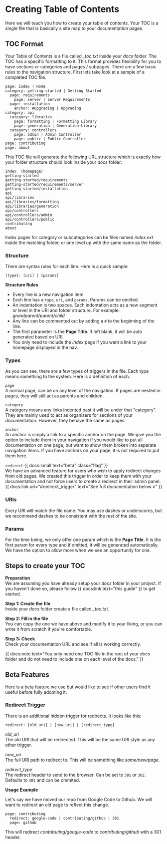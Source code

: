 # Creating Table of Contents

Here we will teach you how to create your table of contents. Your TOC is a single file that is basically a site map to your documentation pages.

## TOC Format

Your Table of Contents is a file called <dfn>\_toc.txt</dfn> inside your <dfn>docs</dfn> folder. The TOC has a specific formatting to it. This format provides flexibility for you to have sections or categories and pages / subpages. There are a few basic rules to the navigation structure. First lets take look at a sample of a completed TOC file.

    page: index | Home
    category: getting-started | Getting Started
      page: requirements
        page: server | Server Requirements
      page: installation 
        anchor: #upgrading | Upgrading
    category: api
      category: libraries
        page: formatting | Formatting Library
        page: generation | Generation Library
      category: controllers
        page: admin | Admin Controller
        page: public | Public Controller
    page: contributing
    page: about

This TOC file will generate the following URL structure which is exactly how your folder structure should look inside your <dfn>docs</dfn> folder:

    index  (homepage)
    getting-started
    getting-started/requirements
    getting-started/requirements/server
    getting-started/installation
    api
    api/libraries
    api/libraries/formatting
    api/libraries/generation
    api/controllers
    api/controllers/admin
    api/controllers/public
    contributing
    about

Index pages for category or subcategories can be files named <dfn>index.ext</dfn> inside the matching folder, or one level up with the same name as the folder.

### Structure

There are syntax rules for each line. Here is a quick sample:

    [type]: [uri] | [params]

__Structure Rules__

- Every line is a new navigation item
- Each line has a `type`, `uri`, and `params`. Params can be omitted.
- An indentation is two spaces. Each indentation acts as a new segment or level in the URI and folder structure. For example: _grandparent/parent/child_
- Any line can be commented out by adding a `#` to the beginning of the line.
- The first parameter is the __Page Title__. If left blank, it will be auto generated based on URI.
- You only need to include the <dfn>index</dfn> page if you want a link to your homepage displayed in the nav.


### Types

As you can see, there are a few types of triggers in the file. Each type means something to the system. Here is a definition of each.

`page`  
A normal page, can be on any level of the navigation. If pages are nested in pages, they will still act as parents and children.

`category`  
A category means any links indented past it will be under that "category". They are mainly used to act as organizers for sections of your documentation. However, they behave the same as pages.

`anchor`  
An anchor is simply a link to a specific anchor on the page. We give you the option to include them in your navigation if you would like to put all documentation on one page, but want to show them broken into separate navigation items. If you have anchors on your page, it is not required to put them here.

`redirect` {{ docs:small text="beta" class="flag" }}  
We have an advanced feature for users who wish to apply redirect changes from old pages. We created this trigger in order to keep them with your documentation and not force users to create a redirect in their admin panel. {{ docs:link uri="#redirect_trigger" text="See full documentation below &raquo;" }}


### URIs

Every URI will match the file name. You may use dashes or underscores, but we recommend dashes to be consistent with the rest of the site.

### Params

For the time being, we only offer one param which is the __Page Title__. It is the first param for every type and if omitted, it will be generated automatically. We have the option to allow more when we see an opportunity for one.

## Steps to create your TOC

__Preparation__  
We are assuming you have already setup your <dfn>docs</dfn> folder in your project. If you haven't done so, please follow {{ docs:link text="this guide" }} to get started.

__Step 1: Create the file__  
Inside your <dfn>docs</dfn> folder create a file called <dfn>\_toc.txt</dfn>.
 
__Step 2: Fill in the file__  
You can copy the one we have above and modify it to your liking, or you can write it from scratch if you're comfortable.

__Step 3: Check__  
Check your documentation URL and see if all is working correctly.

{{ docs:note text="You only need one TOC file in the root of your <dfn>docs</dfn> folder and do not need to include one on each level of the docs." }}


## Beta Features

Here is a beta feature we use but would like to see if other users find it useful before fully adopting it.

### Redirect Trigger

There is an additional hidden trigger for redirects. It looks like this:

    redirect: [old_uri] | [new_uri] | [redirect_type]

<var>old_uri</var>  
The old URI that will be redirected. This will be the same URI style as any other trigger.

<var>new\_uri</var>  
The full URI path to redirect to. This will be something like <dfn>some/new/page</dfn>.

<var>redirect_type</var>  
The redirect header to send to the browser. Can be set to `301` or `302`. Defaults to `301` and can be ommited.

__Usage Example__

Let's say we have moved our repo from Google Code to Github. We will want to redirect an old page to reflect this change.

    page: contributing
      redirect: google-code | contributing/github | 301
      page: github

This will redirect <dfn>contributing/google-code</dfn> to <dfn>contributing/github</dfn> with a 301 header.